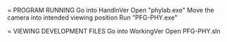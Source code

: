 = PROGRAM RUNNING
Go into HandInVer
Open "phylab.exe"
Move the camera into intended viewing position
Run "PFG-PHY.exe"

= VIEWING DEVELOPMENT FILES
Go into WorkingVer
Open PFG-PHY.sln